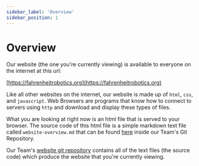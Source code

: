 ```yaml
---
sidebar_label: 'Overview'
sidebar_position: 1
---
```


# Overview

Our website (the one you're currently viewing) is available to everyone on the internet at this url: 

[https://fahrenheitrobotics.org](https://fahrenheitrobotics.org)

Like all other websites on the internet, our website is made up of `html`, `css`, and `javascript`. Web Browsers are programs that know how to connect to servers using `http` and download and display these types of files. 

What you are looking at right now is an html file that is served to your browser. The source code of this html file is a simple markdown text file called `website-overview.md` that can be found [here](https://github.com/Fahrenheit6882/Fahrenheit6882.github.io/blob/docusaurus/site/docs/website/website-overview.md) inside our Team's Git Repository. 

Our Team's [website git repository](https://github.com/Fahrenheit6882/Fahrenheit6882.github.io/tree/docusaurus) contains all of the text files (the source code) which produce the website that you're currently viewing. 

